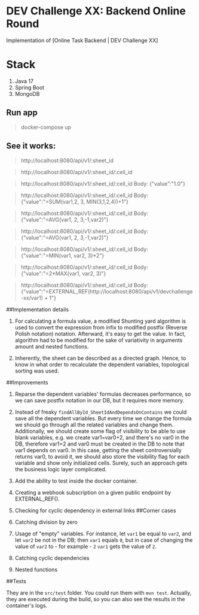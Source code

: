 # DEV Challenge XX: Backend Online Round

Implementation of [Online Task Backend | DEV Challenge XX]

# Stack
1. Java 17
2. Spring Boot
3. MongoDB

## Run app
> docker-compose up

## See it works:

> http://localhost:8080/api/v1/:sheet_id

> http://localhost:8080/api/v1/:sheet_id/:cell_id

> http://localhost:8080/api/v1/:sheet_id/:cell_id
Body: {"value":"1.0"}

> http://localhost:8080/api/v1/:sheet_id/:cell_id
Body: {"value":"=SUM(var1,2, 3, MIN(3,1,2,4))+1"}

> http://localhost:8080/api/v1/:sheet_id/:cell_id
Body: {"value":"=AVG(var1,  2, 3,-1,var2)"}

> http://localhost:8080/api/v1/:sheet_id/:cell_id
Body: {"value":"=AVG(var1,  2, 3,-1,var2)"}

> http://localhost:8080/api/v1/:sheet_id/:cell_id
Body: {"value":"=MIN(var1, var2, 3)*2"}

> http://localhost:8080/api/v1/:sheet_id/:cell_id
Body: {"value":"=2*MAX(var1, var2, 3)"}

> http://localhost:8080/api/v1/:sheet_id/:cell_id
Body: {"value":"=EXTERNAL_REF(http://localhost:8080/api/v1/devchallenge-xx/var1) + 1"}

##Implementation details

1) For calculating a formula value, a modified Shunting yard algorithm is used to 
convert the expression from infix to modified postfix (Reverse Polish notation)
notation. Afterward, it's easy to get the value. In fact, algorithm had to 
be modified for the sake of variativity in arguments amount and nested functions.

3) Inherently, the sheet can be described as a directed graph. Hence, to know
in what order to recalculate the dependent variables, topological sorting 
was used.

##Improvements

1) Reparse the dependent variables' formulas decreases performance,
so we can save postfix notation in our DB, but it requires more memory.

2) Instead of freaky `findAllById_SheetIdAndDependsOnContains` we could
save all the dependent variables. But every time we change the formula we
should go through all the related variables and change them. Additionally, we
should create some flag of visibility to be able to use blank variables, e.g.
we create var1=var0+2, and there's no var0 in the DB, therefore var1=2 and 
var0 must be created in the DB to note that var1 depends on var0. In this case,
getting the sheet controversially returns var0, to avoid it, we should also
store the visibility flag for each variable and show only initialized cells.
Surely, such an approach gets the business logic layer complicated.

3) Add the ability to test inside the docker container.

4) Creating a webhook subscription on a given public endpoint by EXTERNAL_REF().

5) Checking for cyclic dependency in external links
##Corner cases

1) Catching division by zero
2) Usage of "empty" variables. For instance, let `var1` be equal to `var2`, and let `var2` be not 
in the DB; then `var1` equals `0`, but in case of changing the value of `var2` to - 
for example - `2` `var1` gets the value of `2`.
3) Catching cyclic dependencies
4) Nested functions

##Tests

They are in the `src/test` folder. You could run them with `mvn test`.
Actually, they are executed during the build, so you can also see the results
in the container's logs.
